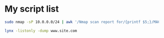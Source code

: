 # My script list

```bash
sudo nmap -sP 10.0.0.0/24 | awk '/Nmap scan report for/{printf $5;}/MAC Address:/{print " => "$3;}' | sort
```

```bash
lynx -listonly -dump www.site.com
```
